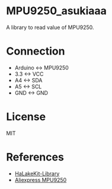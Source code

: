 # MPU9250_asukiaaa
A library to read value of MPU9250.

# Connection
- Arduino <-> MPU9250
- 3.3 <-> VCC
- A4 <-> SDA
- A5 <-> SCL
- GND <-> GND

# License
MIT

# References
- [HaLakeKit-Library](https://github.com/nyampass/HaLakeKit-Library)
- [Aliexpress MPU9250](https://www.aliexpress.com/wholesale?catId=0&initiative_id=AS_20170706234529&SearchText=MPU9250)
